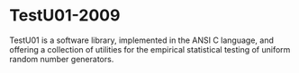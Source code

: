 # TestU01-2009
TestU01 is a software library, implemented in the ANSI C language, and offering a collection of utilities for the empirical statistical testing of uniform random number generators.
